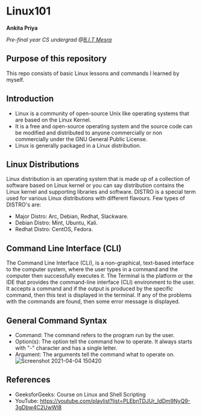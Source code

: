 # Linux101
**Ankita Priya**

*Pre-final year CS undergrad @[B.I.T Mesra](https://www.bitmesra.ac.in/)*

## Purpose of this repository 

This repo consists of basic Linux lessons and commands I learned by myself. 

## Introduction 
- Linux is a community of open-source Unix like operating systems that are based on the Linux Kernel.
- It is a free and open-source operating system and the source code can be modified and distributed to anyone commercially or non commercially under the GNU General Public License.
- Linux is generally packaged in a Linux distribution.

## Linux Distributions 
Linux distribution is an operating system that is made up of a collection of software based on Linux kernel or you can say distribution contains the Linux kernel and supporting libraries and software. DISTRO is a special term used for various Linux distributions with different flavours. Few types of DISTRO's are:
- Major Distro: Arc, Debian, Redhat, Slackware.
- Debian Distro: Mint, Ubuntu, Kali.
- Redhat Distro: CentOS, Fedora.

## Command Line Interface (CLI)
The Command Line Interface (CLI), is a non-graphical, text-based interface to the computer system, where the user types in a command and the computer then successfully executes it. The Terminal is the platform or the IDE that provides the command-line interface (CLI) environment to the user. It accepts a command and if the output is produced by the specific command, then this text is displayed in the terminal. If any of the problems with the commands are found, then some error message is displayed.

## General Command Syntax 
- Command: The command refers to the program run by the user.
- Option(s): The option tell the command how to operate. It always starts with "-" character and has a single letter.
- Argument: The arguments tell the command what to operate on.
![Screenshot 2021-04-04 150420](https://user-images.githubusercontent.com/44089458/113504661-20357600-9557-11eb-9a58-671f539229ca.jpg)


## References
- GeeksforGeeks: Course on Linux and Shell Scripting
- YouTube: https://youtube.com/playlist?list=PLEbnTDJUr_IdDm9NyQ9-3gDbw4C2UwWl8
